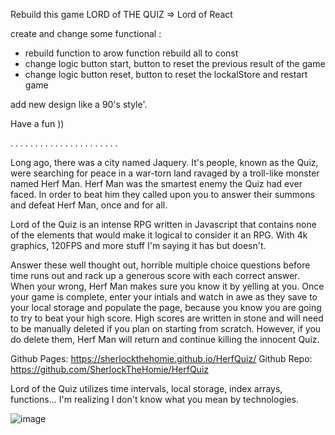 Rebuild this game 
LORD of THE QUIZ => Lord of React

create and change some functional :

- rebuild function to arow function
  rebuild all to const
- change logic button start, button to reset the previous result of the game
- change logic button reset, button to reset the lockalStore and restart game
 
add new design like a 90's style'.

Have a fun ))

.
.
.
.
.
.
.
.
.
.
.
.
.
.
.
.
.
.
.
.
.
.


Long ago, there was a city named Jaquery. It's people, known as the Quiz, were searching for peace in a war-torn land ravaged by a troll-like monster named Herf Man. Herf Man was the smartest enemy the Quiz had ever faced. In order to beat him they called upon you to answer their summons and defeat Herf Man, once and for all. 

Lord of the Quiz is an intense RPG written in Javascript that contains none of the elements that would make it logical to consider it an RPG. With 4k graphics, 120FPS and more stuff I'm saying it has but doesn't. 

Answer these well thought out, horrible multiple choice questions before time runs out and rack up a generous score with each correct answer. When your wrong, Herf Man makes sure you know it by yelling at you. Once your game is complete, enter your intials and watch in awe as they save to your local storage and populate the page, because you know you are going to try to beat your high score. High scores are written in stone and will need to be manually deleted if you plan on starting from scratch. However, if you do delete them, Herf Man will return and continue killing the innocent Quiz.

Github Pages: https://sherlockthehomie.github.io/HerfQuiz/
Github Repo: https://github.com/SherlockTheHomie/HerfQuiz

Lord of the Quiz utilizes time intervals, local storage, index arrays, functions... I'm realizing I don't know what you mean by technologies.

![image](https://user-images.githubusercontent.com/86977087/143661670-b4faf480-df95-42d0-8056-2ac0ad8922c2.png)
